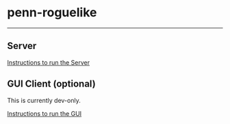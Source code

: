 # penn-roguelike

---

## Server

[Instructions to run the Server](./server/README.md)

## GUI Client (optional)

This is currently dev-only.

[Instructions to run the GUI](./client/README.md)